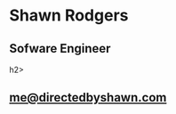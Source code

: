 <!--img src="namecard.png" /-->
<h1>Shawn Rodgers</h1>
<h2>Sofware Engineer</h2>h2>
<h2><a href="mailto:me@directedbyshawn.com">me@directedbyshawn.com</a></h2>
